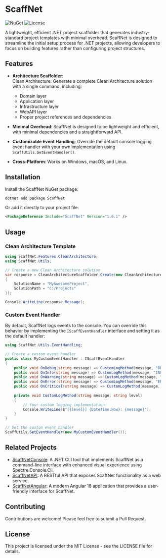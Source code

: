 # ScaffNet
[![NuGet](https://img.shields.io/nuget/v/ScaffNet.svg)](https://www.nuget.org/packages/ScaffNet)
[![License](https://img.shields.io/github/license/robk99/ScaffNet)](LICENSE)

A lightweight, efficient .NET project scaffolder that generates industry-standard project templates with minimal overhead. ScaffNet is designed to streamline the initial setup process for .NET projects, allowing developers to focus on building features rather than configuring project structures.

## Features

- **Architecture Scaffolder**: 
<br>Clean Architecture:
Generate a complete Clean Architecture solution with a single command, including:
  - Domain layer
  - Application layer
  - Infrastructure layer
  - WebAPI layer
  - Proper project references and dependencies

- **Minimal Overhead**: ScaffNet is designed to be lightweight and efficient, with minimal dependencies and a straightforward API.

- **Customizable Event Handling**: Override the default console logging event handler with your own implementation using `ScaffUtils.SetEventHandler()`.

- **Cross-Platform**: Works on Windows, macOS, and Linux.

## Installation

Install the ScaffNet NuGet package:

```bash
dotnet add package ScaffNet
```

Or add it directly to your project file:

```xml
<PackageReference Include="ScaffNet" Version="1.0.1" />
```

## Usage

### Clean Architecture Template

```csharp
using ScaffNet.Features.CleanArchitecture;
using ScaffNet.Utils;

// Create a new Clean Architecture solution
var response = CleanArchitectureScaffolder.Create(new CleanArchitectureArgs
{
    SolutionName = "MyAwesomeProject",
    SolutionPath = "C:/Projects"
});

Console.WriteLine(response.Message);
```

### Custom Event Handler

By default, ScaffNet logs events to the console. You can override this behavior by implementing the `IScaffEventHandler` interface and setting it as the default handler:

```csharp
using ScaffNet.Utils.EventHandling;

// Create a custom event handler
public class MyCustomEventHandler : IScaffEventHandler
{
    public void OnDebug(string message) => CustomLogMethod(message, "DEBUG");
    public void OnInfo(string message) => CustomLogMethod(message, "INFO");
    public void OnWarning(string message) => CustomLogMethod(message, "WARNING");
    public void OnError(string message) => CustomLogMethod(message, "ERROR");
    public void OnCritical(string message) => CustomLogMethod(message, "CRITICAL");
    
    private void CustomLogMethod(string message, string level)
    {
        // Your custom logging implementation
        Console.WriteLine($"[{level}] {DateTime.Now}: {message}");
    }
}

// Set the custom event handler
ScaffUtils.SetEventHandler(new MyCustomEventHandler());
```

## Related Projects

- [ScaffNetConsole](https://github.com/robk99/ScaffNetConsole): A .NET CLI tool that implements ScaffNet as a command-line interface with enhanced visual experience using Spectre.Console.Cli.
- [ScaffNetAPI](https://github.com/robk99/ScaffNetAPI): A RESTful API that exposes ScaffNet functionality as a web service.
- [ScaffNetAngular](https://github.com/robk99/ScaffNetAngular): A modern Angular 18 application that provides a user-friendly interface for ScaffNet.

## Contributing

Contributions are welcome! Please feel free to submit a Pull Request.

## License

This project is licensed under the MIT License - see the LICENSE file for details.
